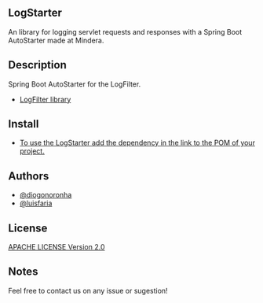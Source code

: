 ## LogStarter

An library for logging servlet requests and responses with a Spring Boot AutoStarter made at Mindera.

## Description

Spring Boot AutoStarter for the LogFilter. 

- [LogFilter library](https://github.com/DiogoNoronha)

## Install

- [To use the LogStarter add the dependency in the link to the POM of your project.](https://github.com/Mindera/logFilterAutoStarter/packages/1526139)

## Authors

- [@diogonoronha](https://github.com/DiogoNoronha)
- [@luisfaria](https://github.com/luisfcfaria)

## License

[APACHE LICENSE Version 2.0](http://www.apache.org/licenses/)

## Notes

Feel free to contact us on any issue or sugestion!